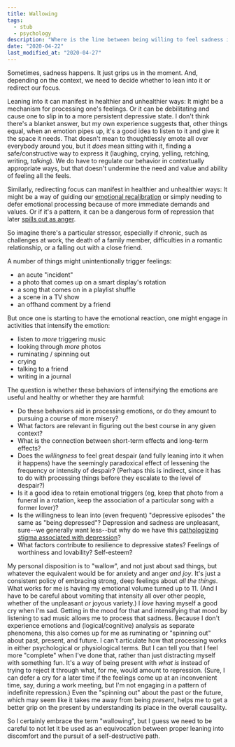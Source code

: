 ```yaml
---
title: Wallowing
tags:
  - stub
  - psychology
description: "Where is the line between being willing to feel sadness in the spirit of wholeheartedness and pursuing a broader course of misery?"
date: "2020-04-22"
last_modified_at: "2020-04-27"
---
```


Sometimes, sadness happens. It just grips us in the moment. And, depending on the context, we need to decide whether to lean into it or redirect our focus.

Leaning into it can manifest in healthier and unhealthier ways: It might be a mechanism for processing one's feelings. Or it can be debilitating and cause one to slip in to a more persistent depressive state. I don't think there's a blanket answer, but my own experience suggests that, other things equal, when an emotion pipes up, it's a good idea to listen to it and give it the space it needs. That doesn't mean to thoughtlessly emote all over everybody around you, but it _does_ mean sitting with it, finding a safe/constructive way to express it (laughing, crying, yelling, retching, writing, _talking_). We do have to regulate our behavior in contextually appropriate ways, but that doesn't undermine the need and value and ability of feeling all the feels.

Similarly, redirecting focus can manifest in healthier and unhealthier ways: It might be a way of guiding our [emotional recalibration](/emotional-control/) or simply needing to defer emotional processing because of more immediate demands and values. Or if it's a pattern, it can be a dangerous form of repression that later [spills out as anger](/anger-management/).

So imagine there's a particular stressor, especially if chronic, such as challenges at work, the death of a family member, difficulties in a romantic relationship, or a falling out with a close friend.

A number of things might unintentionally trigger feelings:

* an acute "incident"
* a photo that comes up on a smart display's rotation
* a song that comes on in a playlist shuffle
* a scene in a TV show
* an offhand comment by a friend

But once one is starting to have the emotional reaction, one might engage in activities that intensify the emotion:

* listen to _more_ triggering music
* looking through _more_ photos
* ruminating / spinning out
* crying
* talking to a friend
* writing in a journal

The question is whether these behaviors of intensifying the emotions are useful and healthy or whether they are harmful:

* Do these behaviors aid in processing emotions, or do they amount to pursuing a course of more misery?
* What factors are relevant in figuring out the best course in any given context?
* What is the connection between short-term effects and long-term effects?
* Does the _willingness_ to feel great despair (and fully leaning into it when it happens) have the seemingly paradoxical effect of lessening the frequency or intensity of despair? (Perhaps this is indirect, since it has to do with processing things before they escalate to the level of despair?)
* Is it a good idea to retain emotional triggers (eg, keep that photo from a funeral in a rotation, keep the association of a particular song with a former lover)?
* Is the willingness to lean into (even frequent) "depressive episodes" the same as "being depressed"? Depression and sadness are unpleasant, sure--we generally want less--but why do we have this [pathologizing stigma associated with depression](/depression-and-mental-illness/)?
* What factors contribute to resilience to depressive states? Feelings of worthiness and lovability? Self-esteem?

My personal disposition is to "wallow", and not just about sad things, but whatever the equivalent would be for anxiety and anger _and joy_. It's just a consistent policy of embracing strong, deep feelings about _all the things_. What works for me is having my emotional volume turned up to 11. (And I have to be careful about vomiting that intensity all over other people, whether of the unpleasant _or_ joyous variety.) I _love_ having myself a good cry when I'm sad. Getting in the mood for that and intensifying that mood by listening to sad music allows me to process that sadness. Because I don't experience emotions and (logical/cognitive) analysis as separate phenomena, this also comes up for me as ruminating or "spinning out" about past, present, and future. I can't articulate how that processing works in either psychological or physiological terms. But I can tell you that I feel more "complete" when I've done that, rather than just distracting myself with something fun. It's a way of being present with _what is_ instead of trying to reject it through what, for me, would amount to repression. (Sure, I can defer a cry for a later time if the feelings come up at an inconvenient time, say, during a work meeting, but I'm not engaging in a pattern of indefinite repression.) Even the "spinning out" about the past or the future, which may seem like it takes me away from being _present_, helps me to get a better grip on the present by understanding its place in the overall causality.

So I certainly embrace the term "wallowing", but I guess we need to be careful to not let it be used as an equivocation between proper leaning into discomfort and the pursuit of a self-destructive path.
